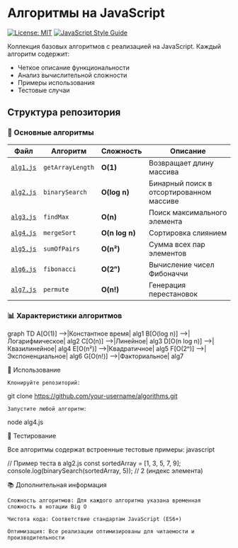 # Алгоритмы на JavaScript
[![License: MIT](https://img.shields.io/badge/License-MIT-yellow.svg)](https://opensource.org/licenses/MIT)
[![JavaScript Style Guide](https://img.shields.io/badge/code_style-standard-brightgreen.svg)](https://standardjs.com)

Коллекция базовых алгоритмов с реализацией на JavaScript. Каждый алгоритм содержит:
- Четкое описание функциональности
- Анализ вычислительной сложности
- Примеры использования
- Тестовые случаи

## Структура репозитория

### 📂 Основные алгоритмы
| Файл | Алгоритм | Сложность | Описание |
|------|----------|-----------|----------|
| [`alg1.js`](alg1.js) | `getArrayLength` | **O(1)** | Возвращает длину массива |
| [`alg2.js`](alg2.js) | `binarySearch` | **O(log n)** | Бинарный поиск в отсортированном массиве |
| [`alg3.js`](alg3.js) | `findMax` | **O(n)** | Поиск максимального элемента |
| [`alg4.js`](alg4.js) | `mergeSort` | **O(n log n)** | Сортировка слиянием |
| [`alg5.js`](alg5.js) | `sumOfPairs` | **O(n²)** | Сумма всех пар элементов |
| [`alg6.js`](alg6.js) | `fibonacci` | **O(2ⁿ)** | Вычисление чисел Фибоначчи |
| [`alg7.js`](alg7.js) | `permute` | **O(n!)** | Генерация перестановок |

### 📊 Характеристики алгоритмов
graph TD
    A[O(1)] -->|Константное время| alg1
    B[O(log n)] -->|Логарифмическое| alg2
    C[O(n)] -->|Линейное| alg3
    D[O(n log n)] -->|Квазилинейное| alg4
    E[O(n²)] -->|Квадратичное| alg5
    F[O(2ⁿ)] -->|Экспоненциальное| alg6
    G[O(n!)] -->|Факториальное| alg7

🚀 Использование

    Клонируйте репозиторий:
git clone https://github.com/your-username/algorithms.git

    Запустите любой алгоритм:
node alg4.js

🧪 Тестирование

Все алгоритмы содержат встроенные тестовые примеры:
javascript

// Пример теста в alg2.js
const sortedArray = [1, 3, 5, 7, 9];
console.log(binarySearch(sortedArray, 5)); // 2 (индекс элемента)

📚 Дополнительная информация

    Сложность алгоритмов: Для каждого алгоритма указана временная сложность в нотации Big O

    Чистота кода: Соответствие стандартам JavaScript (ES6+)

    Оптимизация: Все реализации оптимизированы для читаемости и производительности
